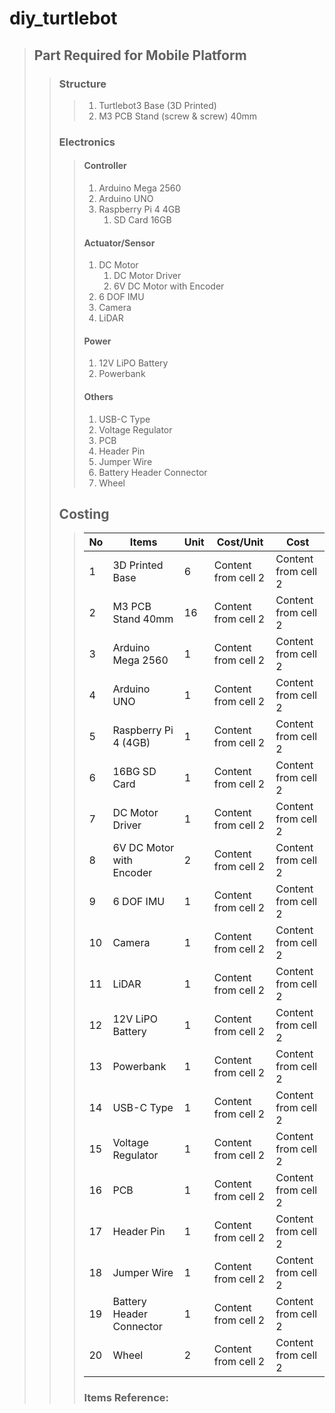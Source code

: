 # diy_turtlebot

> ## Part Required for Mobile Platform
>> ### Structure
>>> 1. Turtlebot3 Base (3D Printed)
>>> 2. M3 PCB Stand (screw & screw) 40mm
>> ### Electronics
>>> #### Controller
>>> 1. Arduino Mega 2560
>>> 2. Arduino UNO
>>> 2. Raspberry Pi 4 4GB
>>> 	1. SD Card 16GB
>>> #### Actuator/Sensor
>>> 1. DC Motor
>>> 	1. DC Motor Driver
>>> 	2. 6V DC Motor with Encoder
>>> 2. 6 DOF IMU
>>> 3. Camera
>>> 4. LiDAR
>>> #### Power
>>> 1. 12V LiPO Battery
>>> 2. Powerbank
>>> #### Others
>>> 1. USB-C Type
>>> 2. Voltage Regulator
>>> 3. PCB
>>> 4. Header Pin
>>> 5. Jumper Wire
>>> 6. Battery Header Connector
>>> 7. Wheel
>> ## Costing
>>> No | Items | Unit | Cost/Unit | Cost
>>> ------------ | ------------- | ------------- | ------------- | -------------
>>> 1 | 3D Printed Base | 6 | Content from cell 2 | Content from cell 2
>>> 2 | M3 PCB Stand 40mm | 16 | Content from cell 2 | Content from cell 2
>>> 3 | Arduino Mega 2560 | 1 | Content from cell 2 | Content from cell 2
>>> 4 | Arduino UNO | 1 | Content from cell 2 | Content from cell 2
>>> 5 | Raspberry Pi 4 (4GB) | 1 | Content from cell 2 | Content from cell 2
>>> 6 | 16BG SD Card | 1 | Content from cell 2 | Content from cell 2
>>> 7 | DC Motor Driver | 1 | Content from cell 2 | Content from cell 2
>>> 8 | 6V DC Motor with Encoder | 2 | Content from cell 2 | Content from cell 2
>>> 9 | 6 DOF IMU | 1 | Content from cell 2 | Content from cell 2
>>> 10 | Camera | 1 | Content from cell 2 | Content from cell 2
>>> 11 | LiDAR | 1 | Content from cell 2 | Content from cell 2
>>> 12 | 12V LiPO Battery | 1 | Content from cell 2 | Content from cell 2
>>> 13 | Powerbank | 1 | Content from cell 2 | Content from cell 2
>>> 14 | USB-C Type | 1 | Content from cell 2 | Content from cell 2
>>> 15 | Voltage Regulator | 1 | Content from cell 2 | Content from cell 2
>>> 16 | PCB | 1 | Content from cell 2 | Content from cell 2
>>> 17 | Header Pin | 1 | Content from cell 2 | Content from cell 2
>>> 18 | Jumper Wire | 1 | Content from cell 2 | Content from cell 2
>>> 19 | Battery Header Connector | 1 | Content from cell 2 | Content from cell 2
>>> 20 | Wheel | 2 | Content from cell 2 | Content from cell 2
>>> ### Items Reference:

